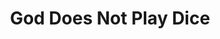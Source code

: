 --- 
title: "God Does Not Play Dice"
publishdate: "2019-2-12T16:48:46+02:00"
src: "https://365manga.net/manga/god-does-not-play-dice"
image: "https://data.365manga.net/images/thumbnails/30567-god-does-not-play-dice.jpg"
description: " When Kanau was a little girl, her father believed she would grow up and marry someone, leaving him behind. He absentlymindedly wished that his daughter would remain little forever and so, at the age of 23, Kanau still has the body of a primary schooler. However, a robot left behind by her father tells her of the 6 caramel dice, which, if gathered, would…"
---
